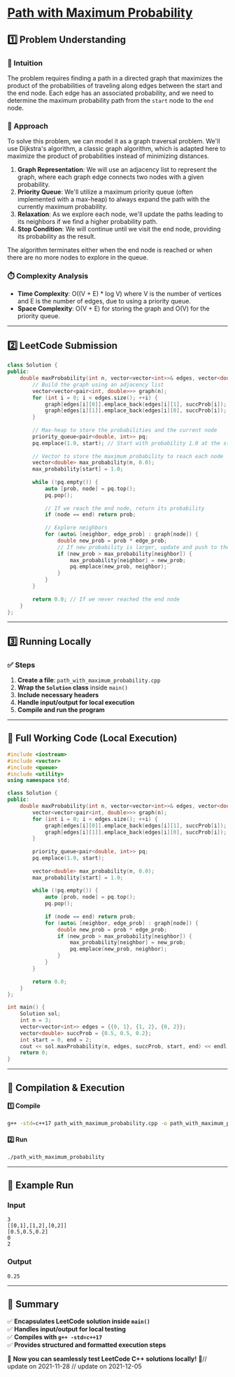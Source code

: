 # **[Path with Maximum Probability](https://leetcode.com/problems/path-with-maximum-probability/description/)**  

## **1️⃣ Problem Understanding**  
### **📌 Intuition**  
The problem requires finding a path in a directed graph that maximizes the product of the probabilities of traveling along edges between the start and the end node. Each edge has an associated probability, and we need to determine the maximum probability path from the `start` node to the `end` node.

### **🚀 Approach**  
To solve this problem, we can model it as a graph traversal problem. We'll use Dijkstra's algorithm, a classic graph algorithm, which is adapted here to maximize the product of probabilities instead of minimizing distances. 

1. **Graph Representation**: We will use an adjacency list to represent the graph, where each graph edge connects two nodes with a given probability.
2. **Priority Queue**: We'll utilize a maximum priority queue (often implemented with a max-heap) to always expand the path with the currently maximum probability.
3. **Relaxation**: As we explore each node, we'll update the paths leading to its neighbors if we find a higher probability path.
4. **Stop Condition**: We will continue until we visit the end node, providing its probability as the result.

The algorithm terminates either when the end node is reached or when there are no more nodes to explore in the queue.

### **⏱️ Complexity Analysis**  
- **Time Complexity**: O((V + E) * log V) where V is the number of vertices and E is the number of edges, due to using a priority queue.
- **Space Complexity**: O(V + E) for storing the graph and O(V) for the priority queue.

---  

## **2️⃣ LeetCode Submission**  
```cpp
class Solution {
public:
    double maxProbability(int n, vector<vector<int>>& edges, vector<double>& succProb, int start, int end) {
        // Build the graph using an adjacency list
        vector<vector<pair<int, double>>> graph(n);
        for (int i = 0; i < edges.size(); ++i) {
            graph[edges[i][0]].emplace_back(edges[i][1], succProb[i]);
            graph[edges[i][1]].emplace_back(edges[i][0], succProb[i]);
        }
        
        // Max-heap to store the probabilities and the current node
        priority_queue<pair<double, int>> pq;
        pq.emplace(1.0, start); // Start with probability 1.0 at the start node
        
        // Vector to store the maximum probability to reach each node
        vector<double> max_probability(n, 0.0);
        max_probability[start] = 1.0;
        
        while (!pq.empty()) {
            auto [prob, node] = pq.top();
            pq.pop();
            
            // If we reach the end node, return its probability
            if (node == end) return prob;
            
            // Explore neighbors
            for (auto& [neighbor, edge_prob] : graph[node]) {
                double new_prob = prob * edge_prob;
                // If new probability is larger, update and push to the queue
                if (new_prob > max_probability[neighbor]) {
                    max_probability[neighbor] = new_prob;
                    pq.emplace(new_prob, neighbor);
                }
            }
        }
        
        return 0.0; // If we never reached the end node
    }
};
```  

---  

## **3️⃣ Running Locally**  
### **✅ Steps**  
1. **Create a file**: `path_with_maximum_probability.cpp`  
2. **Wrap the `Solution` class** inside `main()`  
3. **Include necessary headers**  
4. **Handle input/output for local execution**  
5. **Compile and run the program**  

---  

## **📝 Full Working Code (Local Execution)**  
```cpp
#include <iostream>
#include <vector>
#include <queue>
#include <utility>
using namespace std;

class Solution {
public:
    double maxProbability(int n, vector<vector<int>>& edges, vector<double>& succProb, int start, int end) {
        vector<vector<pair<int, double>>> graph(n);
        for (int i = 0; i < edges.size(); ++i) {
            graph[edges[i][0]].emplace_back(edges[i][1], succProb[i]);
            graph[edges[i][1]].emplace_back(edges[i][0], succProb[i]);
        }
        
        priority_queue<pair<double, int>> pq;
        pq.emplace(1.0, start);
        
        vector<double> max_probability(n, 0.0);
        max_probability[start] = 1.0;
        
        while (!pq.empty()) {
            auto [prob, node] = pq.top();
            pq.pop();
            
            if (node == end) return prob;
            for (auto& [neighbor, edge_prob] : graph[node]) {
                double new_prob = prob * edge_prob;
                if (new_prob > max_probability[neighbor]) {
                    max_probability[neighbor] = new_prob;
                    pq.emplace(new_prob, neighbor);
                }
            }
        }
        
        return 0.0;
    }
};

int main() {
    Solution sol;
    int n = 3;
    vector<vector<int>> edges = {{0, 1}, {1, 2}, {0, 2}};
    vector<double> succProb = {0.5, 0.5, 0.2};
    int start = 0, end = 2;
    cout << sol.maxProbability(n, edges, succProb, start, end) << endl; // Output: 0.25
    return 0;
}
```  

---  

## **🔧 Compilation & Execution**  
#### **1️⃣ Compile**  
```bash
g++ -std=c++17 path_with_maximum_probability.cpp -o path_with_maximum_probability
```  

#### **2️⃣ Run**  
```bash
./path_with_maximum_probability
```  

---  

## **🎯 Example Run**  
### **Input**  
```
3
[[0,1],[1,2],[0,2]]
[0.5,0.5,0.2]
0
2
```  
### **Output**  
```
0.25
```  

---  

## **📌 Summary**  
✅ **Encapsulates LeetCode solution inside `main()`**  
✅ **Handles input/output for local testing**  
✅ **Compiles with `g++ -std=c++17`**  
✅ **Provides structured and formatted execution steps**  

🚀 **Now you can seamlessly test LeetCode C++ solutions locally!** 🚀// update on 2021-11-28
// update on 2021-12-05
